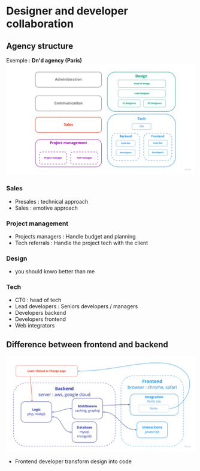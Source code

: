 # Designer and developer collaboration

## Agency structure

Exemple : **Dn'd agency (Paris)**
![Dn'd](/images/agency-structure.jpg)

### Sales

- Presales : technical approach
- Sales : emotive approach

### Project management

- Projects managers : Handle budget and planning
- Tech referrals : Handle the project tech with the client

### Design

- you should knwo better than me

### Tech

- CT0 : head of tech
- Lead developers : Seniors developers / managers
- Developers backend
- Developers frontend
- Web integrators

## Difference between frontend and backend

![frontend-backend](/images/frontend-backend.jpg)

- Frontend developer transform design into code
